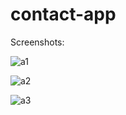 # contact-app
Screenshots:

![a1](https://user-images.githubusercontent.com/88927961/161938204-d90a87cb-2f28-411a-89a8-743c64a5616c.png)

![a2](https://user-images.githubusercontent.com/88927961/161938304-80408866-85f4-4704-ad0b-bc3d2d27d668.png)

![a3](https://user-images.githubusercontent.com/88927961/161938339-453a6c9a-886e-4bf9-a013-c3f68de3d008.png)



